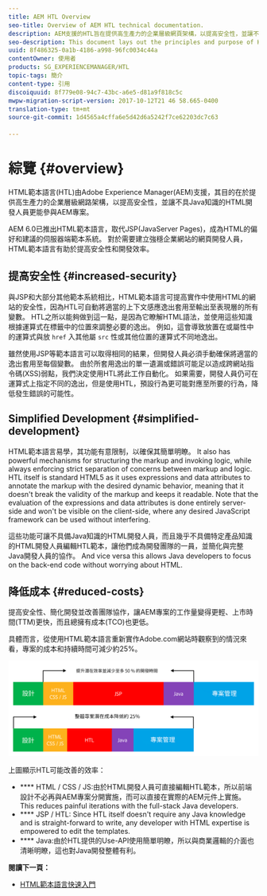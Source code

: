 ```yaml
---
title: AEM HTL Overview
seo-title: Overview of AEM HTL technical documentation.
description: AEM支援的HTL旨在提供高生產力的企業層級網頁架構，以提高安全性，並讓不具Java知識的HTML開發人員更能參與AEM專案。
seo-description: This document lays out the principles and purpose of HTML Template Language - HTL - supported by Adobe Experience Manager. HTL is a highly productive enterprise-level web framework that increases security, and allows HTML developers without Java knowledge to better participate in AEM projects.
uuid: 8f486325-0a1b-4186-a998-96fc0034c44a
contentOwner: 使用者
products: SG_EXPERIENCEMANAGER/HTL
topic-tags: 簡介
content-type: 引用
discoiquuid: 8f779e08-94c7-43bc-a6e5-d81a9f818c5c
mwpw-migration-script-version: 2017-10-12T21 46 58.665-0400
translation-type: tm+mt
source-git-commit: 1d4565a4cffa6e5d42d6a5242f7ce62203dc7c63

---
```



# 綜覽 {#overview}

HTML範本語言(HTL)由Adobe Experience Manager(AEM)支援，其目的在於提供高生產力的企業層級網路架構，以提高安全性，並讓不具Java知識的HTML開發人員更能參與AEM專案。

AEM 6.0已推出HTML範本語言，取代JSP(JavaServer Pages)，成為HTML的偏好和建議的伺服器端範本系統。 對於需要建立強穩企業網站的網頁開發人員，HTML範本語言有助於提高安全性和開發效率。

## 提高安全性 {#increased-security}

與JSP和大部分其他範本系統相比，HTML範本語言可提高實作中使用HTML的網站的安全性，因為HTL可自動將適當的上下文感應逸出套用至輸出至表現層的所有變數。 HTL之所以能夠做到這一點，是因為它瞭解HTML語法，並使用這些知識根據運算式在標籤中的位置來調整必要的逸出。 例如，這會導致放置在或屬性中的運算式與放 `href` 入其他屬 `src` 性或其他位置的運算式不同地逸出。

雖然使用JSP等範本語言可以取得相同的結果，但開發人員必須手動確保將適當的逸出套用至每個變數。 由於所套用逸出的單一遺漏或錯誤可能足以造成跨網站指令碼(XSS)弱點，我們決定使用HTL將此工作自動化。 如果需要，開發人員仍可在運算式上指定不同的逸出，但是使用HTL，預設行為更可能對應至所要的行為，降低發生錯誤的可能性。

## Simplified Development {#simplified-development}

HTML範本語言易學，其功能有意限制，以確保其簡單明瞭。 It also has powerful mechanisms for structuring the markup and invoking logic, while always enforcing strict separation of concerns between markup and logic. HTL itself is standard HTML5 as it uses expressions and data attributes to annotate the markup with the desired dynamic behavior, meaning that it doesn't break the validity of the markup and keeps it readable. Note that the evaluation of the expressions and data attributes is done entirely server-side and won't be visible on the client-side, where any desired JavaScript framework can be used without interfering.

這些功能可讓不具備Java知識的HTML開發人員，而且幾乎不具備特定產品知識的HTML開發人員編輯HTL範本，讓他們成為開發團隊的一員，並簡化與完整Java開發人員的協作。 And vice versa this allows Java developers to focus on the back-end code without worrying about HTML.

## 降低成本 {#reduced-costs}

提高安全性、簡化開發並改善團隊協作，讓AEM專案的工作量變得更輕、上市時間(TTM)更快，而且總擁有成本(TCO)也更低。

具體而言，從使用HTML範本語言重新實作Adobe.com網站時觀察到的情況來看，專案的成本和持續時間可減少約25%。

![](assets/chlimage_1.png)

上圖顯示HTL可能改善的效率：

* **** HTML / CSS / JS:由於HTML開發人員可直接編輯HTL範本，所以前端設計不必再與AEM專案分開實施，而可以直接在實際的AEM元件上實施。 This reduces painful iterations with the full-stack Java developers.
* **** JSP / HTL: Since HTL itself doesn't require any Java knowledge and is straight-forward to write, any developer with HTML expertise is empowered to edit the templates.
* **** Java:由於HTL提供的Use-API使用簡單明瞭，所以與商業邏輯的介面也清晰明瞭，這也對Java開發整體有利。

**閱讀下一頁：**

* [HTML範本語言快速入門](getting-started.md)

